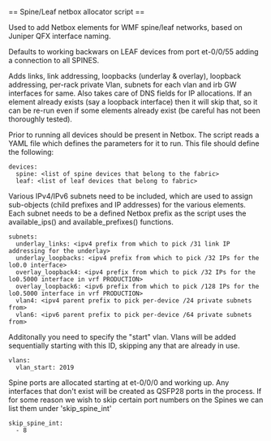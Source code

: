 == Spine/Leaf netbox allocator script ==

Used to add Netbox elements for WMF spine/leaf networks, based on Juniper QFX interface naming.

Defaults to working backwars on LEAF devices from port et-0/0/55 adding a connection to all SPINES.

Adds links, link addressing, loopbacks (underlay & overlay), loopback addressing, per-rack private Vlan, subnets for each vlan and irb GW interfaces for same.  Also takes care of DNS fields for IP allocations.  If an element already exists (say a loopback interface) then it will skip that, so it can be re-run even if some elements already exist (be careful has not been thoroughly tested).

Prior to running all devices should be present in Netbox.  The script reads a YAML file which defines the parameters for it to run.  This file should define the following:
```
devices:
  spine: <list of spine devices that belong to the fabric>
  leaf: <list of leaf devices that belong to fabric>
```

Various IPv4/IPv6 subnets need to be included, which are used to assign sub-objects (child prefixes and IP addresses) for the various elements.  Each subnet needs to be a defined Netbox prefix as the script uses the available_ips() and available_prefixes() functions.

```
subnets:
  underlay_links: <ipv4 prefix from which to pick /31 link IP addressing for the underlay>
  underlay_loopbacks: <ipv4 prefix from which to pick /32 IPs for the lo0.0 interface>
  overlay_loopback4: <ipv4 prefix from which to pick /32 IPs for the lo0.5000 interface in vrf PRODUCTION>
  overlay_loopback6: <ipv6 prefix from which to pick /128 IPs for the lo0.5000 interface in vrf PRODUCTION>
  vlan4: <ipv4 parent prefix to pick per-device /24 private subnets from>
  vlan6: <ipv6 parent prefix to pick per-device /64 private subnets from>
```

Additonally you need to specify the "start" vlan.  Vlans will be added sequentially starting with this ID, skipping any that are already in use.

```
vlans:
  vlan_start: 2019
```

Spine ports are allocated starting at et-0/0/0 and working up.  Any interfaces that don't exist will be created as QSFP28 ports in the process.  If for some reason we wish to skip certain port numbers on the Spines we can list them under 'skip_spine_int'

```
skip_spine_int:
  - 8
```

